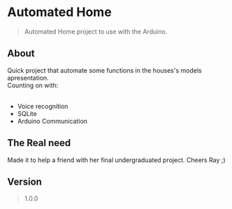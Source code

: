 # Automated Home
> Automated Home project to use with the Arduino.

## About
Quick project that automate some functions in the houses's models apresentation. <br>
Counting on with: <br><br>
+ Voice recognition
+ SQLite
+ Arduino Communication

## The Real need
Made it to help a friend with her final undergraduated project. Cheers Ray ;)

## Version
> 1.0.0
